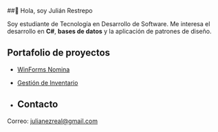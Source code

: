 ##👋 Hola, soy Julián Restrepo

Soy estudiante de Tecnología en Desarrollo de Software. Me interesa el desarrollo en **C#**, **bases de datos** y la aplicación de patrones de diseño.

## Portafolio de proyectos
- [WinForms Nomina](https://github.com/usuario/WinFormsNomina2025)
- [Gestión de Inventario](https://github.com/usuario/GestorInventarioWinForms)

- ## Contacto
Correo: julianezreal@gmail.com
